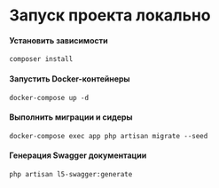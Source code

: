 # Запуск проекта локально 

#### Установить зависимости
` composer install `

#### Запустить Docker-контейнеры
` docker-compose up -d `

#### Выполнить миграции и сидеры

` docker-compose exec app php artisan migrate --seed `

#### Генерация Swagger документации

` php artisan l5-swagger:generate `
